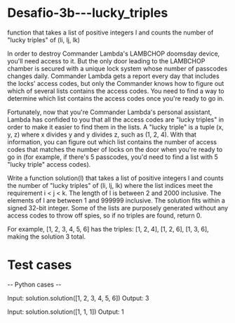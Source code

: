 # Desafio-3b---lucky_triples
function that takes a list of positive integers l and counts the number of "lucky triples" of (li, lj, lk) 

In order to destroy Commander Lambda's LAMBCHOP doomsday device, you'll need access to it. But the only door leading to the LAMBCHOP chamber is secured with a unique lock system whose number of passcodes changes daily. Commander Lambda gets a report every day that includes the locks' access codes, but only the Commander knows how to figure out which of several lists contains the access codes. You need to find a way to determine which list contains the access codes once you're ready to go in. 

Fortunately, now that you're Commander Lambda's personal assistant, Lambda has confided to you that all the access codes are "lucky triples" in order to make it easier to find them in the lists. A "lucky triple" is a tuple (x, y, z) where x divides y and y divides z, such as (1, 2, 4). With that information, you can figure out which list contains the number of access codes that matches the number of locks on the door when you're ready to go in (for example, if there's 5 passcodes, you'd need to find a list with 5 "lucky triple" access codes).

Write a function solution(l) that takes a list of positive integers l and counts the number of "lucky triples" of (li, lj, lk) where the list indices meet the requirement i < j < k.  The length of l is between 2 and 2000 inclusive.  The elements of l are between 1 and 999999 inclusive.  The solution fits within a signed 32-bit integer. Some of the lists are purposely generated without any access codes to throw off spies, so if no triples are found, return 0. 

For example, [1, 2, 3, 4, 5, 6] has the triples: [1, 2, 4], [1, 2, 6], [1, 3, 6], making the solution 3 total.

Test cases
==========
-- Python cases --

Input:
solution.solution([1, 2, 3, 4, 5, 6])
Output: 3

Input:
solution.solution([1, 1, 1])
Output: 1
